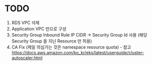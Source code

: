 # TODO
1. RDS VPC 삭제
2. Application VPC 만으로 구성
3. Security Group Inbound Rule IP CIDR -> Security Group Id 사용 (해당 Security Group 을 지닌 Resource 만 허용)
4. CA Fix (제일 의심가는 것은 namespace resource quota) - 참고 https://docs.aws.amazon.com/ko_kr/eks/latest/userguide/cluster-autoscaler.html